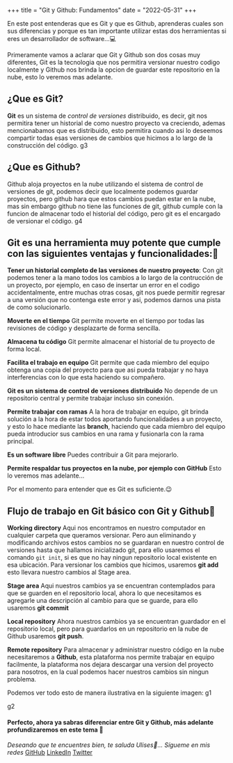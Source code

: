 +++
title = "Git y Github: Fundamentos"
date = "2022-05-31"
+++

En este post entenderas que es Git y que es Github, aprenderas cuales son sus diferencias y porque es tan importante utilizar estas dos herramientas si eres un desarrollador de software...💻

<!--more-->
Primeramente vamos a aclarar que Git y Github son dos cosas muy diferentes, Git es la tecnologia que nos permitira versionar nuestro codigo localmente y Github nos brinda la opcion de guardar este repositorio en la nube, esto lo veremos mas adelante.

## ¿Que es Git?

**Git** es un sistema de *control de versiones* distribuido, es decir, git nos permitira tener un historial de como nuestro proyecto va creciendo, ademas mencionabamos que es distribuido, esto permitira cuando asi lo deseemos compartir todas esas versiones de cambios que hicimos a lo largo de la construcción del código.
g3

## ¿Que es Github?
Github aloja proyectos en la nube utilizando el sistema de control de versiones de git, podemos decir que localmente podemos guardar proyectos, pero github hara que estos cambios puedan estar en la nube, mas sin embargo github no tiene las funciones de git, github cumple con la funcion de almacenar todo el historial del código, pero git es el encargado de versionar el código.
g4

## Git es una herramienta muy potente que cumple con las siguientes ventajas y funcionalidades:🔨

**Tener un historial completo de las versiones de nuestro proyecto**:
  Con git podemos tener a la mano todos los cambios a lo largo de la contrucción de un proyecto, por ejemplo, en caso de insertar un error en el codigo accidentalmente, entre muchas otras cosas, git nos puede permitir regresar a una versión que no contenga este error y asi, podemos darnos una pista de como solucionarlo.

**Moverte en el tiempo**
Git permite moverte en el tiempo por todas las revisiones de código y desplazarte de forma sencilla.

**Almacena tu código**
Git permite almacenar el historial de tu proyecto de forma local.

**Facilita el trabajo en equipo**
Git permite que cada miembro del equipo obtenga una copia del proyecto para que asi pueda trabajar y no haya interferencias con lo que esta haciendo su compañero.

**Git es un sistema de control de versiones distribuido**
No depende de un repositorio central y permite trabajar incluso sin conexión.

**Permite trabajar con ramas**
    A la hora de trabajar en equipo, git brinda solución a la hora de estar todos aportando funcionalidades a un proyecto, y esto lo hace mediante las **branch**, haciendo que cada miembro del equipo pueda introducior sus cambios en una rama y fusionarla con la rama principal.

**Es un software libre**
Puedes contribuir a Git para mejorarlo.

**Permite respaldar tus proyectos en la nube, por ejemplo con GitHub**
Esto lo veremos mas adelante...

Por el momento para entender que es Git es suficiente.😉

## Flujo de trabajo en Git básico con Git y Github💱
**Working directory**
Aqui nos encontramos en nuestro computador en cualquier carpeta que queramos versionar.
Pero aun eliminando y modificando archivos estos cambios no se guardaran en nuestro control de versiones hasta que hallamos inicializado git, para ello usaremos el comando ``git init``, si es que no hay ningun repositorio local existente en esa ubicación.
Para versionar los cambios que hicimos, usaremos **git add** esto llevara nuestro cambios al Stage area.

**Stage area**
Aqui nuestros cambios ya se encuentran contemplados para que se guarden en el repositorio local, ahora lo que necesitamos es agregarle una descripción al cambio para que se guarde, para ello usaremos **git commit**

**Local repository**
Ahora nuestros cambios ya se encuentran guardador en el repositorio local, pero para guardarlos en un repositorio en la nube de Github usaremos **git push**.


**Remote repository**
Para almacenar y administrar nuestro código en la nube necesitaremos a **Github**, esta plataforma nos permite trabajar en equipo facilmente, la plataforma nos dejara descargar una version del proyecto para nosotros, en la cual podemos hacer nuestros cambios sin ningun problema.

Podemos ver todo esto de manera ilustrativa en la siguiente imagen:
g1

g2


#### Perfecto, ahora ya sabras diferenciar entre Git y Github, más adelante profundizaremos en este tema 🚀


*Deseando que te encuentres bien, te saluda Ulises🤵...*
*Sígueme en mis redes*
[GitHub](https://github.com/UlisesOrnelasR)
[LinkedIn](https://www.linkedin.com/in/ulises-ornelas/)
[Twitter](https://twitter.com/UlisesOrnelass)
